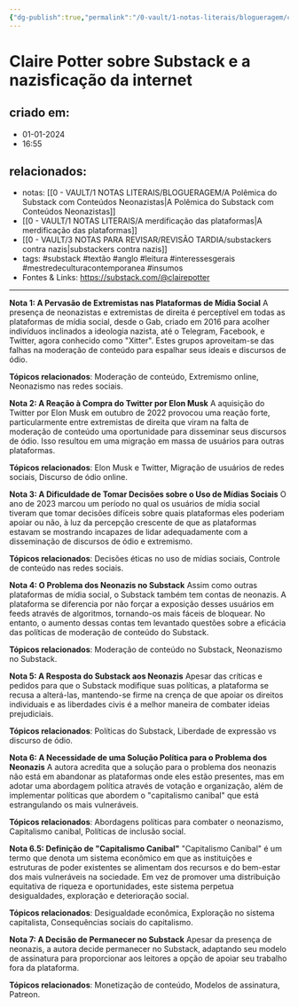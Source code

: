 ```yaml
---
{"dg-publish":true,"permalink":"/0-vault/1-notas-literais/blogueragem/claire-potter-sobre-substack-e-a-nazisficacao-da-internet/","tags":["substack","textão","anglo","leitura","interessesgerais","mestredeculturacontemporanea","insumos"],"dgHomeLink":true,"dgShowLocalGraph":true,"dgShowFileTree":true,"dgEnableSearch":true}
---
```


# Claire Potter sobre Substack e a nazisficação da internet

## criado em: 
- 01-01-2024
- 16:55
## relacionados:
- notas: [[0 - VAULT/1 NOTAS LITERAIS/BLOGUERAGEM/A Polêmica do Substack com Conteúdos Neonazistas\|A Polêmica do Substack com Conteúdos Neonazistas]]
- [[0 - VAULT/1 NOTAS LITERAIS/A merdificação das plataformas\|A merdificação das plataformas]]
- [[0 - VAULT/3 NOTAS PARA REVISAR/REVISÃO TARDIA/substackers contra nazis\|substackers contra nazis]]
- tags:  #substack  #textão #anglo #leitura #interessesgerais #mestredeculturacontemporanea #insumos 
- Fontes & Links: https://substack.com/@clairepotter
---
**Nota 1: A Pervasão de Extremistas nas Plataformas de Mídia Social**
	A presença de neonazistas e extremistas de direita é perceptível em todas as plataformas de mídia social, desde o Gab, criado em 2016 para acolher indivíduos inclinados a ideologia nazista, até o Telegram, Facebook, e Twitter, agora conhecido como "Xitter". Estes grupos aproveitam-se das falhas na moderação de conteúdo para espalhar seus ideais e discursos de ódio.

**Tópicos relacionados**: Moderação de conteúdo, Extremismo online, Neonazismo nas redes sociais.

**Nota 2: A Reação à Compra do Twitter por Elon Musk**
A aquisição do Twitter por Elon Musk em outubro de 2022 provocou uma reação forte, particularmente entre extremistas de direita que viram na falta de moderação de conteúdo uma oportunidade para disseminar seus discursos de ódio. Isso resultou em uma migração em massa de usuários para outras plataformas.

**Tópicos relacionados**: Elon Musk e Twitter, Migração de usuários de redes sociais, Discurso de ódio online.

**Nota 3: A Dificuldade de Tomar Decisões sobre o Uso de Mídias Sociais**
O ano de 2023 marcou um período no qual os usuários de mídia social tiveram que tomar decisões difíceis sobre quais plataformas eles poderiam apoiar ou não, à luz da percepção crescente de que as plataformas estavam se mostrando incapazes de lidar adequadamente com a disseminação de discursos de ódio e extremismo.

**Tópicos relacionados**: Decisões éticas no uso de mídias sociais, Controle de conteúdo nas redes sociais.

**Nota 4: O Problema dos Neonazis no Substack**
Assim como outras plataformas de mídia social, o Substack também tem contas de neonazis. A plataforma se diferencia por não forçar a exposição desses usuários em feeds através de algoritmos, tornando-os mais fáceis de bloquear. No entanto, o aumento dessas contas tem levantado questões sobre a eficácia das políticas de moderação de conteúdo do Substack.

**Tópicos relacionados**: Moderação de conteúdo no Substack, Neonazismo no Substack.

**Nota 5: A Resposta do Substack aos Neonazis**
Apesar das críticas e pedidos para que o Substack modifique suas políticas, a plataforma se recusa a alterá-las, mantendo-se firme na crença de que apoiar os direitos individuais e as liberdades civis é a melhor maneira de combater ideias prejudiciais.

**Tópicos relacionados**: Políticas do Substack, Liberdade de expressão vs discurso de ódio.

**Nota 6: A Necessidade de uma Solução Política para o Problema dos Neonazis**
A autora acredita que a solução para o problema dos neonazis não está em abandonar as plataformas onde eles estão presentes, mas em adotar uma abordagem política através de votação e organização, além de implementar políticas que abordem o "capitalismo canibal" que está estrangulando os mais vulneráveis.

**Tópicos relacionados**: Abordagens políticas para combater o neonazismo, Capitalismo canibal, Políticas de inclusão social.

**Nota 6.5: Definição de "Capitalismo Canibal"**
"Capitalismo Canibal" é um termo que denota um sistema econômico em que as instituições e estruturas de poder existentes se alimentam dos recursos e do bem-estar dos mais vulneráveis na sociedade. Em vez de promover uma distribuição equitativa de riqueza e oportunidades, este sistema perpetua desigualdades, exploração e deterioração social. 

**Tópicos relacionados**: Desigualdade econômica, Exploração no sistema capitalista, Consequências sociais do capitalismo.

**Nota 7: A Decisão de Permanecer no Substack**
Apesar da presença de neonazis, a autora decide permanecer no Substack, adaptando seu modelo de assinatura para proporcionar aos leitores a opção de apoiar seu trabalho fora da plataforma.

**Tópicos relacionados**: Monetização de conteúdo, Modelos de assinatura, Patreon.